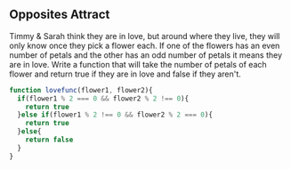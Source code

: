 ## Opposites Attract

Timmy & Sarah think they are in love, but around where they live, they will only know once they pick a flower each. If one of the flowers has an even number of petals and the other has an odd number of petals it means they are in love. Write a function that will take the number of petals of each flower and return true if they are in love and false if they aren't.

```javascript
function lovefunc(flower1, flower2){
  if(flower1 % 2 === 0 && flower2 % 2 !== 0){
    return true
  }else if(flower1 % 2 !== 0 && flower2 % 2 === 0){
    return true
  }else{
    return false
  }
}
```
